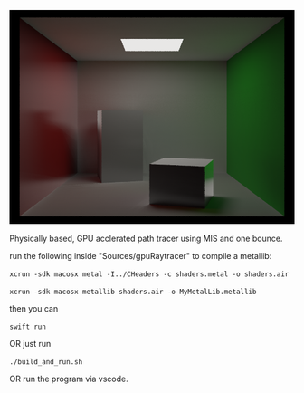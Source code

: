  ![cornell raytrace image](https://github.com/Nishad-Sharma/gpuRaytracer/blob/main/Sources/gpuRaytracer/halton.png)

Physically based, GPU acclerated path tracer using MIS and one bounce. 

run the following inside "Sources/gpuRaytracer" to compile a metallib:

```xcrun -sdk macosx metal -I../CHeaders -c shaders.metal -o shaders.air```

```xcrun -sdk macosx metallib shaders.air -o MyMetalLib.metallib```

then you can 

```swift run```

OR just run

```./build_and_run.sh```

OR run the program via vscode.
